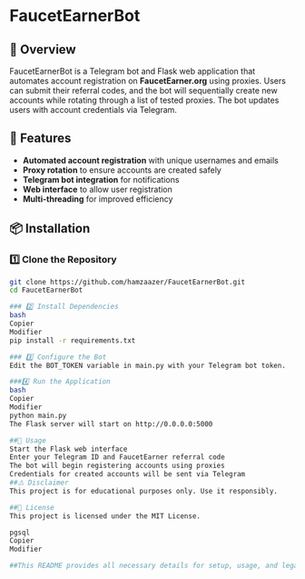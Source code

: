 # FaucetEarnerBot

## 📌 Overview  
FaucetEarnerBot is a Telegram bot and Flask web application that automates account registration on **FaucetEarner.org** using proxies. Users can submit their referral codes, and the bot will sequentially create new accounts while rotating through a list of tested proxies. The bot updates users with account credentials via Telegram.

## 🚀 Features  
- **Automated account registration** with unique usernames and emails  
- **Proxy rotation** to ensure accounts are created safely  
- **Telegram bot integration** for notifications  
- **Web interface** to allow user registration  
- **Multi-threading** for improved efficiency  

## 📦 Installation  

### 1️⃣ Clone the Repository  
```bash
git clone https://github.com/hamzaazer/FaucetEarnerBot.git
cd FaucetEarnerBot

### 2️⃣ Install Dependencies
bash
Copier
Modifier
pip install -r requirements.txt

### 3️⃣ Configure the Bot
Edit the BOT_TOKEN variable in main.py with your Telegram bot token.

###4️⃣ Run the Application
bash
Copier
Modifier
python main.py
The Flask server will start on http://0.0.0.0:5000

##🔧 Usage
Start the Flask web interface
Enter your Telegram ID and FaucetEarner referral code
The bot will begin registering accounts using proxies
Credentials for created accounts will be sent via Telegram
##⚠️ Disclaimer
This project is for educational purposes only. Use it responsibly.

##📜 License
This project is licensed under the MIT License.

pgsql
Copier
Modifier

##This README provides all necessary details for setup, usage, and legal disclaimers. Let me know if you need any modifications! 🚀






